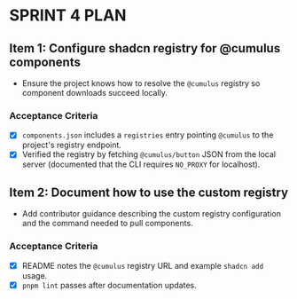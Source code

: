 # SPRINT 4 PLAN

## Item 1: Configure shadcn registry for @cumulus components
- Ensure the project knows how to resolve the `@cumulus` registry so component downloads succeed locally.

### Acceptance Criteria
- [x] `components.json` includes a `registries` entry pointing `@cumulus` to the project's registry endpoint.
- [x] Verified the registry by fetching `@cumulus/button` JSON from the local server (documented that the CLI requires `NO_PROXY` for localhost).

## Item 2: Document how to use the custom registry
- Add contributor guidance describing the custom registry configuration and the command needed to pull components.

### Acceptance Criteria
- [x] README notes the `@cumulus` registry URL and example `shadcn add` usage.
- [x] `pnpm lint` passes after documentation updates.
